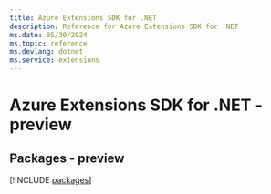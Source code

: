 ```yaml
---
title: Azure Extensions SDK for .NET
description: Reference for Azure Extensions SDK for .NET
ms.date: 05/30/2024
ms.topic: reference
ms.devlang: dotnet
ms.service: extensions
---
```

# Azure Extensions SDK for .NET - preview
## Packages - preview
[!INCLUDE [packages](extensions-index.md)]